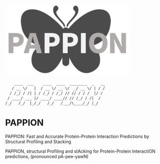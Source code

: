 <img src="https://github.com/akiyamalab/PAPPION/blob/master/pappion.png" width="400">

```
    ____  ___    ____  ____  ________  _   __
   / __ \/   |  / __ \/ __ \/  _/ __ \/ | / /
  / /_/ / /| | / /_/ / /_/ // // / / /  |/ /
 / ____/ ___ |/ ____/ ____// // /_/ / /|  /
/_/   /_/  |_/_/   /_/   /___/\____/_/ |_/
```


# PAPPION
PAPPION: Fast and Accurate Protein-Protein Interaction Predictions by Structural Profiling and Stacking

PAPPION, structural Profiling and stAcking for Protein-Protein InteractiON predictions, (pronounced pA-pee-yawN) 
